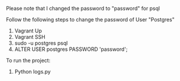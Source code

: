 Please note that I changed the password to "password" for psql


Follow the following steps to change the password of User "Postgres"
1) Vagrant Up
2) Vagrant SSH
3) sudo -u postgres psql
4) ALTER USER postgres PASSWORD 'password';

To run the project:
1) Python logs.py